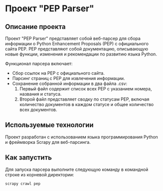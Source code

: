 # Проект "PEP Parser"
## Описание проекта
Проект "PEP Parser" представляет собой веб-парсер для сбора информации о Python Enhancement Proposals (PEP) с официального сайта PEP. PEP представляют собой документацию, описывающую новые функции, изменения и рекомендации по развитию языка Python.

Функционал парсера включает:

- Сбор ссылок на PEP с официального сайта.
- Парсинг страниц с PEP для извлечения информации.
- Сохранение собранной информации в два файла .csv: 
  1. Первый файл содержит список всех PEP с указанием номера, названия и статуса.
  2. Второй файл представляет сводку по статусам PEP, включая количество документов в каждом статусе и общее количество всех документов.


## Используемые технологии
Проект разработан с использованием языка программирования Python и фреймворка Scrapy для веб-парсинга.

## Как запустить
Для запуска парсера выполните следующую команду в командной строке из корневой директории:
```
scrapy crawl pep
```